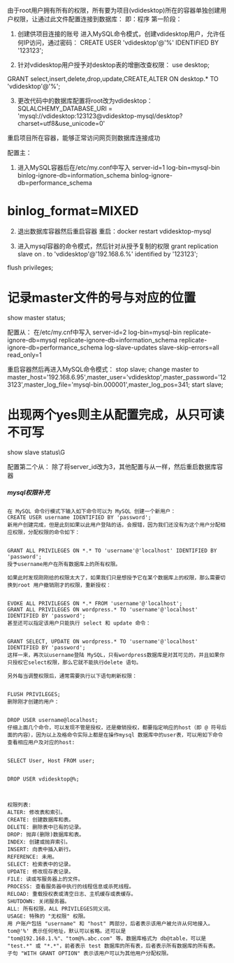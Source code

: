 由于root用户拥有所有的权限，所有要为项目(vdidesktop)所在的容器单独创建用户权限，让通过此文件配置连接到数据库：
即：程序
第一阶段：
1. 创建供项目连接的账号
进入MySQL命令模式，创建vdidesktop用户，允许任何IP访问，通过密码：
CREATE USER 'vdidesktop'@'%' IDENTIFIED BY '123123';

2. 针对vdidesktop用户授予对desktop表的增删改查权限：
use desktop;

GRANT select,insert,delete,drop,update,CREATE,ALTER ON  desktop.*  TO  'vdidesktop'@'%';

3. 更改代码中的数据库配置将root改为vdidesktop：
SQLALCHEMY_DATABASE_URI = 'mysql://vdidesktop:123123@vdidesktop-mysql/desktop?charset=utf8&use_unicode=0'

重启项目所在容器，能够正常访问网页则数据库连接成功


配置主：
1. 进入MySQL容器后在/etc/my.conf中写入
server-id=1
log-bin=mysql-bin
binlog-ignore-db=information_schema
binlog-ignore-db=performance_schema
# binlog_format=MIXED

2. 退出数据库容器然后重启容器
重启：docker restart vdidesktop-mysql

3. 进入mysql容器的命令模式，然后针对从授予复制的权限
grant replication slave on *.* to 'vdidesktop'@'192.168.6.%' identified by '123123';

flush privileges;

# 记录master文件的号与对应的位置
show master status;



配置从：
在/etc/my.cnf中写入
server-id=2
log-bin=mysql-bin
replicate-ignore-db=mysql
replicate-ignore-db=information_schema
replicate-ignore-db=performance_schema
log-slave-updates
slave-skip-errors=all
read_only=1

重启容器然后再进入MySQL命令模式：
stop slave;
change master to master_host='192.168.6.95',master_user='vdidesktop',master_password='123123',master_log_file='mysql-bin.000001',master_log_pos=341;
start slave;

# 出现两个yes则主从配置完成，从只可读不可写
show slave status\G

配置第二个从：
除了将server_id改为3，其他配置与从一样，然后重启数据库容器


##### mysql权限补充
```
在 MySQL 命令行模式下输入如下命令可以为 MySQL 创建一个新用户：
CREATE USER username IDENTIFIED BY 'password';
新用户创建完成，但是此刻如果以此用户登陆的话，会报错，因为我们还没有为这个用户分配相应权限，分配权限的命令如下：


GRANT ALL PRIVILEGES ON *.* TO 'username'@'localhost' IDENTIFIED BY 'password';
授予username用户在所有数据库上的所有权限。

如果此时发现刚刚给的权限太大了，如果我们只是想授予它在某个数据库上的权限，那么需要切换到root 用户撤销刚才的权限，重新授权：


EVOKE ALL PRIVILEGES ON *.* FROM 'username'@'localhost';
GRANT ALL PRIVILEGES ON wordpress.* TO 'username'@'localhost' IDENTIFIED BY 'password';
甚至还可以指定该用户只能执行 select 和 update 命令：


GRANT SELECT, UPDATE ON wordpress.* TO 'username'@'localhost' IDENTIFIED BY 'password';
这样一来，再次以username登陆 MySQL，只有wordpress数据库是对其可见的，并且如果你只授权它select权限，那么它就不能执行delete 语句。

另外每当调整权限后，通常需要执行以下语句刷新权限：


FLUSH PRIVILEGES;
删除刚才创建的用户：


DROP USER username@localhost;
仔细上面几个命令，可以发现不管是授权，还是撤销授权，都要指定响应的host（即 @ 符号后面的内容），因为以上及格命令实际上都是在操作mysql 数据库中的user表，可以用如下命令查看相应用户及对应的host:


SELECT User, Host FROM user;


DROP USER vdidesktop@%;



权限列表:
ALTER: 修改表和索引。
CREATE: 创建数据库和表。
DELETE: 删除表中已有的记录。
DROP: 抛弃(删除)数据库和表。
INDEX: 创建或抛弃索引。
INSERT: 向表中插入新行。
REFERENCE: 未用。
SELECT: 检索表中的记录。
UPDATE: 修改现存表记录。
FILE: 读或写服务器上的文件。
PROCESS: 查看服务器中执行的线程信息或杀死线程。
RELOAD: 重载授权表或清空日志、主机缓存或表缓存。
SHUTDOWN: 关闭服务器。
ALL: 所有权限，ALL PRIVILEGES同义词。
USAGE: 特殊的 "无权限" 权限。
用 户账户包括 "username" 和 "host" 两部分，后者表示该用户被允许从何地接入。tom@'%' 表示任何地址，默认可以省略。还可以是 "tom@192.168.1.%"、"tom@%.abc.com" 等。数据库格式为 db@table，可以是 "test.*" 或 "*.*"，前者表示 test 数据库的所有表，后者表示所有数据库的所有表。
子句 "WITH GRANT OPTION" 表示该用户可以为其他用户分配权限。
```
